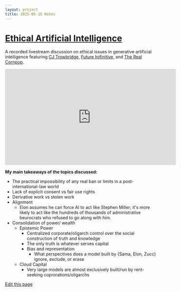 ```yaml
---
layout: project
title: 2025-05-15 Notes
---
```


# [Ethical Artificial Intelligence](https://cjtrowbridge.com/projects/current/2025-05-15-AI-Ethics-Notes/)

A  recorded livestream discussion on ethical issues in generative artificial intelligence featuring [CJ Trowbridge](https://www.tiktok.com/@cjtrowbridge/video/7196557889358564651), [Future Inifinitive](https://www.tiktok.com/@lizthedeveloper/video/7501793836335648046), and [The Real Cornpop](https://www.tiktok.com/@therealcornpop/video/7501717015967681823).  

<iframe width="560" height="315" src="https://www.youtube.com/embed/RUmM1ymH9fg?si=hJ9AfiNkYUFTnEm6" title="YouTube video player" frameborder="0" allow="accelerometer; autoplay; clipboard-write; encrypted-media; gyroscope; picture-in-picture; web-share" referrerpolicy="strict-origin-when-cross-origin" allowfullscreen></iframe>

**My main takeaways of the topics discussed:**
- The practical impossibility of any real ban or limits in a post-international-law world
- Lack of explicit consent vs fair use rights
- Derivative work vs stolen work
- Alignment
  - Elon assumes he can force AI to act like Stephen Miller; it's more likely to act like the hundreds of thousands of administrative beurocrats who refused to go along with him.
- Consolidation of power/ wealth
  - Epistemic Power
    - Centralized corporate/oligarch control over the social construction of truth and knowledge
    - The only truth is whatever serves capital
    - Bias and representation
      - What perspectives does a model built by {Sama, Elon, Zucc} ignore, exclude, or erase
  - Cloud Capital
    - Very large models are almost exclusively built/run by rent-seeking coprorations/oligarchs


[Edit this page](https://github.com/cjtrowbridge-com/cjtrowbridge.com/blob/main/projects/current/2025-05-15-AI-Ethics-Notes/index.md)
